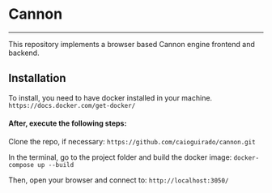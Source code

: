 # Cannon

---

This repository implements a browser based Cannon engine frontend and backend.

## Installation

To install, you need to have docker installed in your machine.
`https://docs.docker.com/get-docker/`

#### After, execute the following steps:

Clone the repo, if necessary:
`https://github.com/caioguirado/cannon.git`

In the terminal, go to the project folder and build the docker image:
`docker-compose up --build`

Then, open your browser and connect to:
`http://localhost:3050/`
